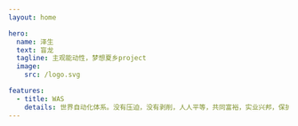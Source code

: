 ```yaml
---
layout: home

hero:
  name: 泽生
  text: 盲龙
  tagline: 主观能动性，梦想夏乡project
  image:
    src: /logo.svg

features:
  - title: WAS
    details: 世界自动化体系。没有压迫，没有剥削，人人平等，共同富裕，实业兴邦，保护环境，探索未来
---
```

